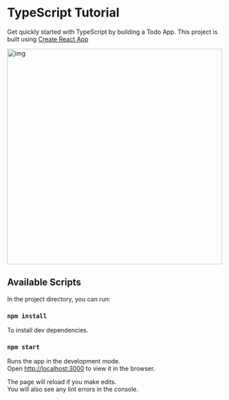 # TypeScript Tutorial

Get quickly started with TypeScript by building a Todo App.
This project is built using [Create React App](https://create-react-app.dev/docs/adding-typescript/)

<img width="500" alt="img" src="https://user-images.githubusercontent.com/57563053/163095036-3f2dd891-dcc7-46e4-8795-1bcab20db238.png">

## Available Scripts

In the project directory, you can run:

### `npm install`

To install dev dependencies.

### `npm start`

Runs the app in the development mode.\
Open [http://localhost:3000](http://localhost:3000) to view it in the browser.

The page will reload if you make edits.\
You will also see any lint errors in the console.
